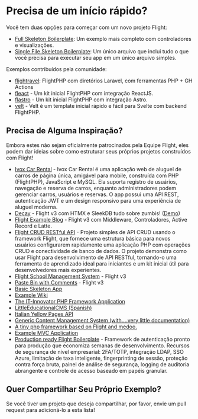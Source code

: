 # Precisa de um início rápido?

Você tem duas opções para começar com um novo projeto Flight:

- [Full Skeleton Boilerplate](https://github.com/flightphp/skeleton): Um exemplo mais completo com controladores e visualizações.
- [Single File Skeleton Boilerplate](https://github.com/flightphp/skeleton-simple): Um único arquivo que inclui tudo o que você precisa para executar seu app em um único arquivo simples.

Exemplos contribuídos pela comunidade:

- [flightravel](https://github.com/fadrian06-templates/flighravel): FlightPHP com diretórios Laravel, com ferramentas PHP + GH Actions
- [fleact](https://github.com/flightphp/fleact) - Um kit inicial FlightPHP com integração ReactJS.
- [flastro](https://github.com/flightphp/flastro) - Um kit inicial FlightPHP com integração Astro.
- [velt](https://github.com/flightphp/velt) - Velt é um template inicial rápido e fácil para Svelte com backend FlightPHP. 

## Precisa de Alguma Inspiração?

Embora estes não sejam oficialmente patrocinados pela Equipe Flight, eles podem dar ideias sobre como estruturar seus próprios projetos construídos com Flight!

- [Ivox Car Rental](https://github.com/najtms/introductionToWeb) - Ivox Car Rental é uma aplicação web de aluguel de carros de página única, amigável para mobile, construída com PHP (FlightPHP), JavaScript e MySQL. Ela suporta registro de usuários, navegação e reserva de carros, enquanto administradores podem gerenciar carros, usuários e reservas. O app possui uma API REST, autenticação JWT e um design responsivo para uma experiência de aluguel moderna.
- [Decay](https://github.com/boxybird/decay) - Flight v3 com HTMX e SleekDB tudo sobre zumbis! ([Demo](https://decay.andrewrhyand.com))
- [Flight Example Blog](https://github.com/n0nag0n/flightphp-blog) - Flight v3 com Middleware, Controladores, Active Record e Latte.
- [Flight CRUD RESTful API](https://github.com/soheilkhaledabdi/php-crud-api-flight) - Projeto simples de API CRUD usando o framework Flight, que fornece uma estrutura básica para novos usuários configurarem rapidamente uma aplicação PHP com operações CRUD e conectividade de banco de dados. O projeto demonstra como usar Flight para desenvolvimento de API RESTful, tornando-o uma ferramenta de aprendizado ideal para iniciantes e um kit inicial útil para desenvolvedores mais experientes.
- [Flight School Management System](https://github.com/krmu/FlightPHP_School) - Flight v3
- [Paste Bin with Comments](https://github.com/n0nag0n/commie2) - Flight v3
- [Basic Skeleton App](https://github.com/markhughes/flight-skeleton)
- [Example Wiki](https://github.com/Skayo/FlightWiki)
- [The IT-Innovator PHP Framework Application](https://github.com/itinnovator/myphp-app)
- [LittleEducationalCMS (Spanish)](https://github.com/casgin/LittleEducationalCMS)
- [Italian Yellow Pages API](https://github.com/chiccomagnus/PGAPI)
- [Generic Content Management System (with....very little documentation)](https://github.com/recepuncu/cms)
- [A tiny php framework based on Flight and medoo.](https://github.com/ycrao/tinyme)
- [Example MVC Application](https://github.com/paddypei/Flight-MVC)
- [Production ready Flight Boilerplate](https://github.com/madcoda9000/SecStore) - Framework de autenticação pronto para produção que economiza semanas de desenvolvimento. Recursos de segurança de nível empresarial: 2FA/TOTP, integração LDAP, SSO Azure, limitação de taxa inteligente, fingerprinting de sessão, proteção contra força bruta, painel de análise de segurança, logging de auditoria abrangente e controle de acesso baseado em papéis granular.

## Quer Compartilhar Seu Próprio Exemplo?

Se você tiver um projeto que deseja compartilhar, por favor, envie um pull request para adicioná-lo a esta lista!